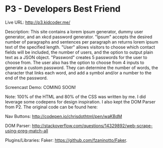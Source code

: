 # P3 - Developers Best Friend

Live URL: http://p3.kidcoder.me/

Description: This site contains a lorem ipsum generator, dummy user generator, and an xkcd 
password generator. "Ipsum" accepts the desired number of paragraphs and sentences 
per paragraph an returns lorem ipsum text of the specified length. "User" allows visitors 
to choose which contact fields will be included, the number of users, and the option to 
output plain text as a JSON object. "Password" creates 5 passwords for the user 
to choose from. The user also has the option to choose from 4 inputs to generate a custom 
password. They can determine the number of words, the character that links each word, and 
add a symbol and/or a number to the end of the password. 

Screencast Demo: COMING SOON!

Note: 100% of the HTML and 80% of the CSS was written by me. I did leverage some codepens
for design inspiration. I also kept the DOM Parser from P2. The original code can be found 
here:  

Nav Buttons:
http://codepen.io/chrisdothtml/pen/waKBdM

DOM Parser:
http://stackoverflow.com/questions/14329892/web-scrape-using-preg-match-all

Plugins/Libraries: Faker: https://github.com/fzaninotto/Faker.
